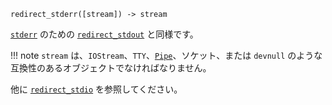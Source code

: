 ```
redirect_stderr([stream]) -> stream
```

[`stderr`](@ref) のための [`redirect_stdout`](@ref) と同様です。

!!! note
    `stream` は、`IOStream`、`TTY`、[`Pipe`](@ref)、ソケット、または `devnull` のような互換性のあるオブジェクトでなければなりません。


他に [`redirect_stdio`](@ref) を参照してください。
